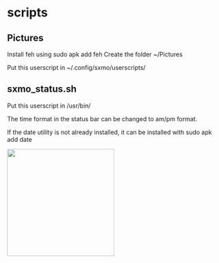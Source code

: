 # scripts

## Pictures
Install feh using
sudo apk add feh
Create the folder ~/Pictures

Put this userscript in ~/.config/sxmo/userscripts/

## sxmo_status.sh
Put this userscript in /usr/bin/

The time format in the status bar can be changed to am/pm format.

If the date utility is not already installed, it can be installed with
sudo apk add date

<img src="https://github.com/ColeGirders/userscripts/blob/main/status_bar_time_format.png" width="250"/>
